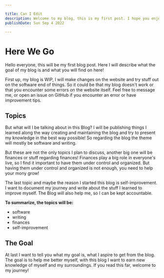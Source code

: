 ```yaml
---

title: Can I Edit
description: Welcome to my blog, this is my first post. I hope you enjoy.
publishDate: Sun Sep 4 2022

---
```


# Here We Go
Hello everyone,
this will be my first blog post. Here I will describe what the goal of my blog is and what you will find on here!

First up, my blog is WIP, I will make changes on the website and try stuff out on the software end of things.
So it could be that my blog doesn't work or that you encounter some errors on the website itself.
Feel free to message me, or open an issue on GitHub if you encounter an error or have improvement tips.


## Topics
But what will I be talking about in this Blog?
I will be publishing things I learned along the way creating and maintaining the blog and try to present my knowledge in the best way possible! So regarding the blog the theme will mostly be software and writing.

But these are not the only topics I plan to discuss, another big one will be finances or stuff regarding finances!
Finances play a big role in everyone's live, so I find it important to have them under control and organized.
But having them under control and organized is not enough, you need to help your mony grow!

The last topic and maybe the reason I started this blog is self-improvement.
I want to document my journey and write about the stuff I learned to improve myself.
The Blog will also help me, so I can be kept accountable.

**To summarize, the topics will be:**
- software
- writing
- finances
- self-improvement

## The Goal
At last I want to tell you what my goal is, what I aspire to get from the blog.
The goal is to help me better myself, with this blog I want to earn new knowledge of myself and my surroundings.
If you read this far, welcome to my journey! 






